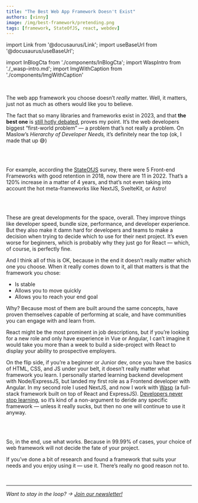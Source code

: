 ```yaml
---
title: "The Best Web App Framework Doesn't Exist"
authors: [vinny]
image: /img/best-framework/pretending.png
tags: [framework, StateOfJS, react, webdev]
---
```


import Link from '@docusaurus/Link';
import useBaseUrl from '@docusaurus/useBaseUrl';

import InBlogCta from './components/InBlogCta';
import WaspIntro from './_wasp-intro.md';
import ImgWithCaption from './components/ImgWithCaption'

<br />

The web app framework you choose doesn’t _really_ matter. Well, it matters, just not as much as others would like you to believe.

The fact that so many libraries and frameworks exist in 2023, and that **the best one** is [still hotly debated](https://joshcollinsworth.com/blog/self-fulfilling-prophecy-of-react), proves my point. It’s the web developers biggest “first-world problem” — a problem that’s not really a problem. On Maslow’s _Hierarchy of Developer Needs,_ it’s definitely near the top (ok, I made that up 😅)

<br />

<ImgWithCaption alt="hierarchy of developer needs" source="img/best-framework/hierarchy-of-dev-needs.png" />

<br />

<!--truncate-->

For example, according the [StateOfJS](https://2022.stateofjs.com/en-US/libraries/front-end-frameworks/) survey, there were 5 Front-end Frameworks with good retention in 2018, now there are 11 in 2022. That’s a 120% increase in a matter of 4 years, and that’s not even taking into account the hot meta-frameworks like NextJS, SvelteKit, or Astro!

<br />

<ImgWithCaption alt="State of JS 2022" source="img/best-framework/state-of-js.png" caption="A growing family of frameworks..." />

<br />

These are great developments for the space, overall. They improve things like developer speed, bundle size, performance, and developer experience. But they also make it damn hard for developers and teams to make a decision when trying to decide which to use for their next project. It’s even worse for beginners, which is probably why they just go for React — which, of course, is perfectly fine.

And I think all of this is OK, because in the end it doesn’t really matter which one you choose. When it really comes down to it, all that matters is that the framework you chose:

- Is stable
- Allows you to move quickly
- Allows you to reach your end goal

Why? Because most of them are built around the same concepts, have proven themselves capable of performing at scale, and have communities you can engage with and learn from.

React might be the most prominent in job descriptions, but if you’re looking for a new role and only have experience in Vue or Angular, I can’t imagine it would take you more than a week to build a side-project with React to display your ability to prospective employers.

On the flip side, if you’re a beginner or Junior dev, once you have the basics of HTML, CSS, and JS under your belt, it doesn’t really matter what framework you learn. I personally started learning backend development with Node/ExpressJS, but landed my first role as a Frontend developer with Angular. In my second role I used NextJS, and now I work with [Wasp](https://wasp.sh) (a full-stack framework built on top of React and ExpressJS). [Developers never stop learning](https://www.youtube.com/watch?v=gl5HvBpUbt8), so it’s kind of a non-argument to deride any specific framework — unless it really sucks, but then no one will continue to use it anyway.

<br />

<ImgWithCaption alt="Use what works" source="img/best-framework/midwitwasp.jpeg" />

<br />

So, in the end, use what works. Because in 99.99% of cases, your choice of web framework will not decide the fate of your project.

If you’ve done a bit of research and found a framework that suits your needs and you enjoy using it — use it. There’s really no good reason not to.

<br />

<hr />

_Want to stay in the loop? → [Join our newsletter!](#newsletter-input)_
